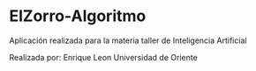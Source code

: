 # ElZorro-Algoritmo
Aplicación realizada para la materia taller de Inteligencia Artificial

Realizada por: Enrique Leon
Universidad de Oriente
